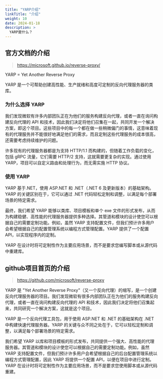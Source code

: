 ```yaml
---
title: "YARP介绍"
linkTitle: "介绍"
weight: 10
date: 2024-01-18
description: >
  YARP是什么？
---
```


## 官方文档的介绍

> https://microsoft.github.io/reverse-proxy/

YARP = Yet Another Reverse Proxy

YARP 是一个可帮助创建高性能、生产就绪和高度可定制的反向代理服务器的类库。

### 为什么选择 YARP

我们发现微软有许多内部团队正在为他们的服务构建反向代理，或者一直在询问构建反向代理的 API 和技术，因此我们决定将他们召集在一起，共同开发一个解决方案，即这个项目。这些项目中的每一个都在做一些稍微偏门的事情，这意味着现有的代理服务并不能很好地满足他们的需求，而且定制这些代理服务的成本很高，还需要考虑持续维护的问题。

许多现有的代理服务器都是为支持 HTTP/1.1 而构建的，但随着工作负载的变化，包括 gRPC 流量，它们需要 HTTP/2 支持，这就需要更复杂的实现。通过使用 YARP，项目可以自定义路由和处理行为，而无需实施 HTTP 协议。

### 使用 YARP

YARP 基于.NET，使用 ASP.NET 和 .NET（.NET 6 及更新版本）的基础架构。YARP 的关键区别在于，它可以通过 .NET 代码轻松定制和调整，以满足每个部署场景的特定需求。

最终，我们希望 YARP 能够以类库、项目模板和单个 exe 文件的形式发布，从而为构建稳健、高性能的代理服务器提供多种选择。其管道和模块的设计使您可以根据自己的需要定制功能。例如，虽然 YARP 支持配置文件，但我们预计许多用户会希望根据自己的配置管理系统以编程方式管理配置。YARP 提供了一个配置 API，以实现程序内的定制。

YARP 在设计时将可定制性作为主要应用场景，而不是要求您编写脚本或从源代码中重建库。

## github项目首页的介绍

> https://github.com/microsoft/reverse-proxy

YARP 是 "Yet Another Reverse Proxy"（又一个反向代理）的缩写，是一个创建反向代理服务器的项目。我们发现微软有很多内部团队正在为他们的服务构建反向代理，或者一直在询问构建反向代理的 API 和技术，因此我们决定将他们召集起来，共同研究一个解决方案，这就是这个项目。

YARP 是一个反向代理工具包，用于使用 ASP.NET 和 .NET 的基础架构在 .NET 中构建快速代理服务器。YARP 的关键与众不同之处在于，它可以轻松定制和调整，以满足每个部署场景的特定需求。

我们希望 YARP 以库和项目模板的形式发布，共同提供一个强大、高性能的代理服务器。其管道和模块的设计使您可以根据自己的需要定制功能。例如，虽然 YARP 支持配置文件，但我们预计许多用户会希望根据自己的后台配置管理系统以编程方式管理配置，因此 YARP 将提供一个配置 API，以便在项目中进行定制。YARP 在设计时将可定制性作为主要应用场景，而不是要求您使用脚本或从源代码重建。